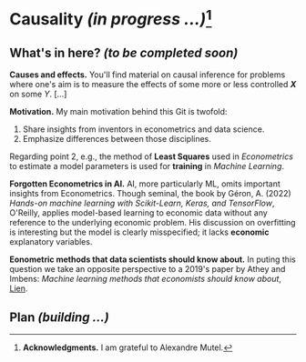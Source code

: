 # Causality _(in progress ...)_[^1]

## What's in here? _(to be completed soon)_

__Causes and effects.__ You'll find material on causal inference for problems where one's aim is to measure the effects of some more or less controlled _**X**_ on some _Y_. [...]

__Motivation.__ My main motivation behind this Git is twofold:

1. Share insights from inventors in econometrics and data science.
2. Emphasize differences between those disciplines.

Regarding point 2, e.g., the method of __Least Squares__ used in _Econometrics_ to estimate a model parameters is used for __training__ in _Machine Learning_.  

__Forgotten Econometrics in AI.__ AI, more particularly ML, omits important insights from Econometrics. Though seminal, the book by Géron, A. (2022) _Hands-on machine learning with Scikit-Learn, Keras, and TensorFlow_, O'Reilly, applies model-based learning to economic data without any reference to the underlying economic problem. His discussion on overfitting is interesting but the model is clearly misspecified; it lacks __economic__ explanatory variables.  

__Eonometric methods that data scientists should know about.__ In puting this question we take an opposite perspective to a 2019's paper by Athey and Imbens: _Machine learning methods that economists should know about_,  [Lien](https://www.annualreviews.org/doi/10.1146/annurev-economics-080217-053433 "Athey, S., Imbens, G. (2019)").

## Plan _(building ...)_

[^1]: __Acknowledgments.__ I am grateful to Alexandre Mutel.
